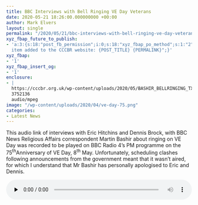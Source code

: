 ```yaml
---
title: BBC Interviews with Bell Ringing VE Day Veterans
date: 2020-05-21 18:26:00.000000000 +00:00
author: Mark Elvers
layout: single
permalink: "/2020/05/21/bbc-interviews-with-bell-ringing-ve-day-veterans/"
xyz_fbap_future_to_publish:
- 'a:3:{s:18:"post_fb_permission";i:0;s:18:"xyz_fbap_po_method";s:1:"2";s:16:"xyz_fbap_message";s:62:"News
  item added to the CCCBR website: {POST_TITLE} {PERMALINK}";}'
xyz_fbap:
- '1'
xyz_fbap_insert_og:
- '1'
enclosure:
- |
  https://cccbr.org.uk/wp-content/uploads/2020/05/BASHIR_BELLRINGING_TX.mp3
  3752136
  audio/mpeg
image: "/wp-content/uploads/2020/04/ve-day-75.png"
categories:
- Latest News
---
```

This audio link of interviews with Eric Hitchins and Dennis Brock, with BBC News Religious Affairs correspondent Martin Bashir about ringing on VE Day was recorded to be played on BBC Radio 4’s PM programme on the 75<sup>th</sup>Anniversary of VE Day, 8<sup>th</sup> May. Unfortunately, scheduling clashes following announcements from the government meant that it wasn’t aired, for which I understand that Mr Bashir has personally apologised to Eric and Dennis.

<!--[if lt IE 9]><![endif]--><audio class="wp-audio-shortcode" id="audio-20125-1" preload="none" style="width: 100%;" controls="controls"><source type="audio/mpeg" src="https://cccbr.org.uk/wp-content/uploads/2020/05/BASHIR\_BELLRINGING\_TX.mp3?_=1" />

[https://cccbr.org.uk/wp-content/uploads/2020/05/BASHIR\_BELLRINGING\_TX.mp3](https://cccbr.org.uk/wp-content/uploads/2020/05/BASHIR_BELLRINGING_TX.mp3)</audio> 

&nbsp;

Thank you to those who assisted in making this happen.

Vicki Chapman  
CCCBR PRO
